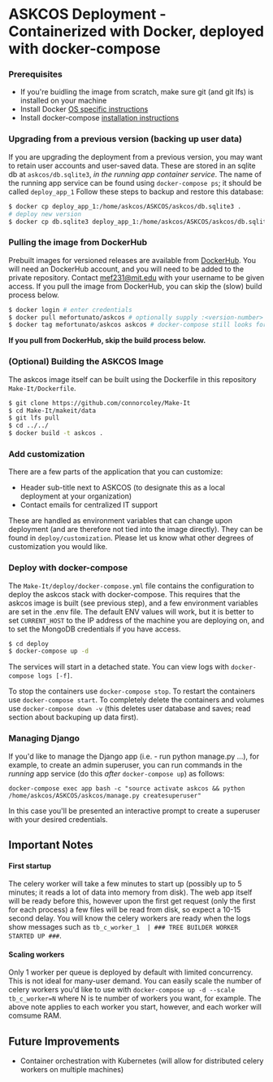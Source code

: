 # ASKCOS Deployment - Containerized with Docker, deployed with docker-compose

### Prerequisites

 - If you're buidling the image from scratch, make sure git (and git lfs) is installed on your machine
 - Install Docker [OS specific instructions](https://docs.docker.com/install/)
 - Install docker-compose [installation instructions](https://docs.docker.com/compose/install/#install-compose)
 
### Upgrading from a previous version (backing up user data)

If you are upgrading the deployment from a previous version, you may want to retain user accounts and user-saved data. These are stored in an sqlite db at `askcos/db.sqlite3`, _in the running app container service_. The name of the running app service can be found using `docker-compose ps`; it should be called `deploy_app_1` Follow these steps to backup and restore this database:

```bash
$ docker cp deploy_app_1:/home/askcos/ASKCOS/askcos/db.sqlite3 .
# deploy new version
$ docker cp db.sqlite3 deploy_app_1:/home/askcos/ASKCOS/askcos/db.sqlite3
```
 
### Pulling the image from DockerHub

Prebuilt images for versioned releases are available from [DockerHub](https://hub.docker.com/). You will need an DockerHub account, and you will need to be added to the private repository. Contact [mef231@mit.edu](mef231@mit.edu) with your username to be given access. If you pull the image from DockerHub, you can skip the (slow) build process below.

```bash
$ docker login # enter credentials
$ docker pull mefortunato/askcos # optionally supply :<version-number>
$ docker tag mefortunato/askcos askcos # docker-compose still looks for 'askcos' image
```

__If you pull from DockerHub, skip the build process below.__

### (Optional) Building the ASKCOS Image

The askcos image itself can be built using the Dockerfile in this repository `Make-It/Dockerfile`.

```bash
$ git clone https://github.com/connorcoley/Make-It  
$ cd Make-It/makeit/data  
$ git lfs pull  
$ cd ../../  
$ docker build -t askcos .
```

### Add customization

There are a few parts of the application that you can customize:
* Header sub-title next to ASKCOS (to designate this as a local deployment at your organization)
* Contact emails for centralized IT support

These are handled as environment variables that can change upon deployment (and are therefore not tied into the image directly). They can be found in `deploy/customization`. Please let us know what other degrees of customization you would like.

### Deploy with docker-compose

The `Make-It/deploy/docker-compose.yml` file contains the configuration to deploy the askcos stack with docker-compose. This requires that the askcos image is built (see previous step), and a few environment variables are set in the .env file. The default ENV values will work, but it is better to set `CURRENT_HOST` to the IP address of the machine you are deploying on, and to set the MongoDB credentials if you have access.

```bash
$ cd deploy  
$ docker-compose up -d
```

The services will start in a detached state. You can view logs with `docker-compose logs [-f]`.

To stop the containers use `docker-compose stop`. To restart the containers use `docker-compose start`. To completely delete the containers and volumes use `docker-compose down -v` (this deletes user database and saves; read section about backuping up data first).

### Managing Django

If you'd like to manage the Django app (i.e. - run python manage.py ...), for example, to create an admin superuser, you can run commands in the _running_ app service (do this _after_ `docker-compose up`) as follows:

`docker-compose exec app bash -c "source activate askcos && python /home/askcos/ASKCOS/askcos/manage.py createsuperuser"`

In this case you'll be presented an interactive prompt to create a superuser with your desired credentials.

## Important Notes

#### First startup

The celery worker will take a few minutes to start up (possibly up to 5 minutes; it reads a lot of data into memory from disk). The web app itself will be ready before this, however upon the first get request (only the first for each process) a few files will be read from disk, so expect a 10-15 second delay. You will know the celery workers are ready when the logs show messages such as `tb_c_worker_1  | ### TREE BUILDER WORKER STARTED UP ###`.

#### Scaling workers

Only 1 worker per queue is deployed by default with limited concurrency. This is not ideal for many-user demand. You can easily scale the number of celery workers you'd like to use with `docker-compose up -d --scale tb_c_worker=N` where N is te number of workers you want, for example. The above note applies to each worker you start, however, and each worker will comsume RAM.

## Future Improvements

 - Container orchestration with Kubernetes (will allow for distributed celery workers on multiple machines)

